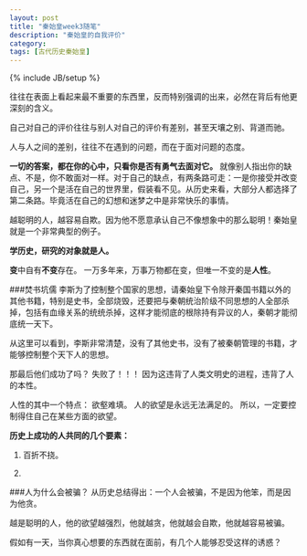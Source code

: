 ```yaml
---
layout: post
title: "秦始皇week3随笔"
description: "秦始皇的自我评价"
category: 
tags: [古代历史秦始皇]
---
```

{% include JB/setup %}

往往在表面上看起来最不重要的东西里，反而特别强调的出来，必然在背后有他更深刻的含义。

自己对自己的评价往往与别人对自己的评价有差别，甚至天壤之别、背道而驰。

人与人之间的差别，往往不在遇到的问题，而在于面对问题的态度。

**一切的答案，都在你的心中，只看你是否有勇气去面对它。** 就像别人指出你的缺点、不是，你不敢面对一样。对于自己的缺点，有两条路可走：一是你接受并改变自己，另一个是活在自己的世界里，假装看不见。从历史来看，大部分人都选择了第二条路。毕竟活在自己的幻想和迷梦之中是非常快乐的事情。

越聪明的人，越容易自欺。因为他不愿意承认自己不像想象中的那么聪明！秦始皇就是一个非常典型的例子。

**学历史，研究的对象就是人。**

**变**中自有**不变**存在。  一万多年来，万事万物都在变，但唯一不变的是**人性**。


###焚书坑儒
李斯为了控制整个国家的思想，请秦始皇下令除开秦国书籍以外的其他书籍，特别是史书，全部烧毁，还要把与秦朝统治阶级不同思想的人全部杀掉，包括有血缘关系的统统杀掉，这样才能彻底的根除持有异议的人，秦朝才能彻底统一天下。

从这里可以看到，李斯非常清楚，没有了其他史书，没有了被秦朝管理的书籍，才能够控制整个天下人的思想。

那最后他们成功了吗？ 失败了！！！ 因为这违背了人类文明史的进程，违背了人的本性。

人性的其中一个特点： 欲壑难填。  人的欲望是永远无法满足的。 所以，一定要控制得住自己在某些方面的欲望。

**历史上成功的人共同的几个要素：**

1.	百折不挠。

2.	


###人为什么会被骗？
从历史总结得出：一个人会被骗，不是因为他笨，而是因为他贪。

越是聪明的人，他的欲望越强烈，他就越贪，他就越会自欺，他就越容易被骗。

假如有一天，当你真心想要的东西就在面前，有几个人能够忍受这样的诱惑？
